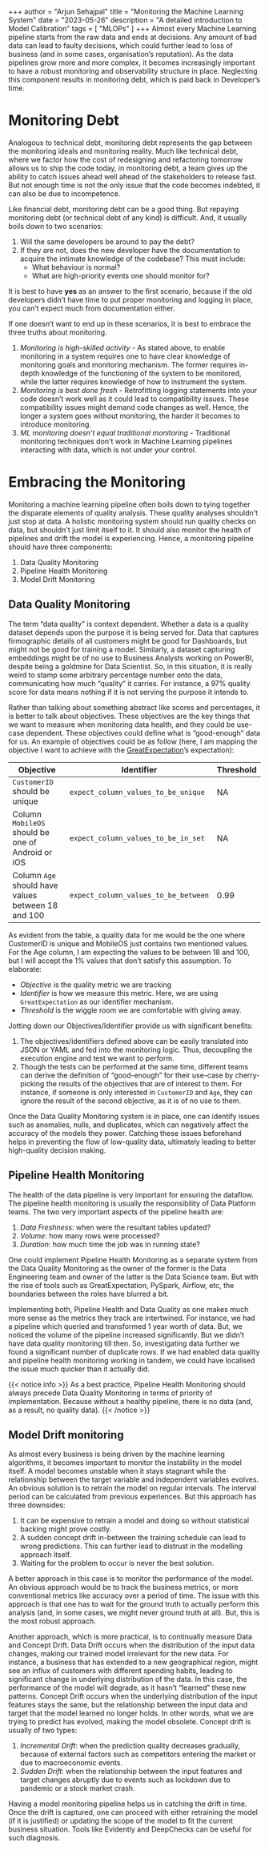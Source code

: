+++ 
author = "Arjun Sehajpal"
title = "Monitoring the Machine Learning System"
date = "2023-05-26"
description = "A detailed introduction to Model Calibration"
tags = [
    "MLOPs"
]
+++
Almost every Machine Learning pipeline starts from the raw data and ends at decisions. Any amount of bad data can lead to faulty decisions, which could further lead to loss of business (and in some cases, organisation’s reputation). As the data pipelines grow more and more complex, it becomes increasingly important to have a robust monitoring and observability structure in place. Neglecting this component results in monitoring debt, which is paid back in Developer’s time.

# Monitoring Debt
Analogous to technical debt, monitoring debt represents the gap between the monitoring ideals and monitoring reality. Much like technical debt, where we factor how the cost of redesigning and refactoring tomorrow allows us to ship the code today, in monitoring debt, a team gives up the ability to catch issues ahead well ahead of the stakeholders to release fast. But not enough time is not the only issue that the code becomes indebted, it can also be due to incompetence.

Like financial debt, monitoring debt can be a good thing. But repaying monitoring debt (or technical debt of any kind) is difficult. And, it usually boils down to two scenarios:
1. Will the same developers be around to pay the debt?
2. If they are not, does the new developer have the documentation to acquire the intimate knowledge of the codebase? This must include:
    - What behaviour is normal?
    - What are high-priority events one should monitor for?

It is best to have **yes** as an answer to the first scenario, because if the old developers didn’t have time to put proper monitoring and logging in place, you can’t expect much from documentation either.

If one doesn’t want to end up in these scenarios, it is best to embrace the three truths about monitoring.
1. *Monitoring is high-skilled activity* - As stated above, to enable monitoring in a system requires one to have clear knowledge of monitoring goals and monitoring mechanism. The former requires in-depth knowledge of the functioning of the system to be monitored, while the latter requires knowledge of how to instrument the system.
2. *Monitoring is best done fresh* - Retrofitting logging statements into your code doesn’t work well as it could lead to compatibility issues. These compatibility issues might demand code changes as well. Hence, the longer a system goes without monitoring, the harder it becomes to introduce monitoring.
3. *ML monitoring doesn’t equal traditional monitoring* - Traditional monitoring techniques don't work in Machine Learning pipelines interacting with data, which is not under your control.

# Embracing the Monitoring
Monitoring a machine learning pipeline often boils down to tying together the disparate elements of quality analysis. These quality analyses shouldn't just stop at data. A holistic monitoring system should run quality checks on data, but shouldn't just limit itself to it. It should also monitor the health of pipelines and drift the model is experiencing. Hence, a monitoring pipeline should have three components:
1. Data Quality Monitoring
2. Pipeline Health Monitoring
3. Model Drift Monitoring

## Data Quality Monitoring
The term “data quality” is context dependent. Whether a data is a quality dataset depends upon the purpose it is being served for. Data that captures firmographic details of all customers might be good for Dashboards, but might not be good for training a model. Similarly, a dataset capturing embeddings might be of no use to Business Analysts working on PowerBI, despite being a goldmine for Data Scientist. So, in this situation, it is really weird to stamp some arbitrary percentage number onto the data, communicating how much “quality” it carries. For instance, a 97% quality score for data means nothing if it is not serving the purpose it intends to. 

Rather than talking about something abstract like scores and percentages, it is better to talk about objectives. These objectives are the key things that we want to measure when monitoring data health, and they could be use-case dependent. These objectives could define what is “good-enough” data for us. An example of objectives could be as follow (here, I am mapping the objective I want to achieve with the [GreatExpectation](https://greatexpectations.io/expectations/)’s expectation):

| Objective | Identifier | Threshold |
|-----------|------------|--------------------|
|`CustomerID` should be unique| `expect_column_values_to_be_unique` |NA|
|Column `MobileOS` should be one of Android or iOS| `expect_column_values_to_be_in_set` | NA |
|Column `Age` should have values between 18 and 100|`expect_column_values_to_be_between`| 0.99|

As evident from the table, a quality data for me would be the one where CustomerID is unique and MobileOS just contains two mentioned values. For the Age column, I am expecting the values to be between 18 and 100, but I will accept the 1% values that don’t satisfy this assumption. To elaborate:
- *Objective* is the quality metric we are tracking
- *Identifier* is how we measure this metric. Here, we are using `GreatExpectation` as our identifier mechanism.
- *Threshold* is the wiggle room we are comfortable with giving away.

Jotting down our Objectives/Identifier provide us with significant benefits:
1. The objectives/identifiers defined above can be easily translated into JSON or YAML and fed into the monitoring logic. Thus, decoupling the execution engine and test we want to perform.
2. Though the tests can be performed at the same time, different teams can derive the definition of “good-enough” for their use-case by cherry-picking the results of the objectives that are of interest to them. For instance, if someone is only interested in `CustomerID` and `Age`, they can ignore the result of the second objective, as it is of no use to them.

Once the Data Quality Monitoring system is in place, one can identify issues such as anomalies, nulls, and duplicates, which can negatively affect the accuracy of the models they power. Catching these issues beforehand helps in preventing the flow of low-quality data, ultimately leading to better high-quality decision making.

## Pipeline Health Monitoring
The health of the data pipeline is very important for ensuring the dataflow. The pipeline health monitoring is usually the responsibility of Data Platform teams. The two very important aspects of the pipeline health are:
1. *Data Freshness*: when were the resultant tables updated?
2. *Volume*: how many rows were processed?
3. *Duration*: how much time the job was in running state?

One could implement Pipeline Health Monitoring as a separate system from the Data Quality Monitoring as the owner of the former is the Data Engineering team and owner of the latter is the Data Science team.  But with the rise of tools such as GreatExpectation, PySpark, Airflow, etc, the boundaries between the roles have blurred a bit.

Implementing both, Pipeline Health and Data Quality as one makes much more sense as the metrics they track are intertwined. For instance, we had a pipeline which queried and transformed 1 year worth of data. But, we noticed the volume of the pipeline increased significantly. But we didn’t have data quality monitoring till then. So, investigating data further we found a significant number of duplicate rows. If we had enabled data quality and pipeline health monitoring working in tandem, we could have localised the issue much quicker than it actually did.

{{< notice info >}} 
As a best practice, Pipeline Health Monitoring should always precede Data Quality Monitoring in terms of priority of implementation. Because without a healthy pipeline, there is no data (and, as a result, no quality data).
{{< /notice >}}

## Model Drift monitoring
As almost every business is being driven by the machine learning algorithms, it becomes important to monitor the instability in the model itself. A model becomes unstable when it stays stagnant while the relationship between the target variable and independent variables evolves. An obvious solution is to retrain the model on regular intervals. The interval period can be calculated from previous experiences. But this approach has three downsides:
1. It can be expensive to retrain a model and doing so without statistical backing might prove costly.
2. A sudden concept drift in-between the training schedule can lead to wrong predictions. This can further lead to distrust in the modelling approach itself.
3. Waiting for the problem to occur is never the best solution.

A better approach in this case is to monitor the performance of the model. An obvious approach would be to track the business metrics, or more conventional metrics like accuracy over a period of time. The issue with this approach is that one has to wait for the ground truth to actually perform this analysis (and, in some cases, we might never ground truth at all). But, this is the most robust approach.

Another approach, which is more practical, is to continually measure Data and Concept Drift. Data Drift occurs when the distribution of the input data changes, making our trained model irrelevant for the new data. For instance, a business that has extended to a new geographical region, might see an influx of customers with different spending habits, leading to significant change in underlying distribution of the data. In this case, the performance of the model will degrade, as it hasn’t “learned” these new patterns. Concept Drift occurs when the underlying distribution of the input features stays the same, but the relationship between the input data and target that the model learned no longer holds. In other words, what we are trying to predict has evolved, making the model obsolete. Concept drift is usually of two types:
1. *Incremental Drift*: when the prediction quality decreases gradually, because of external factors such as competitors entering the market or due to macroeconomic events.
2. *Sudden Drift*: when the relationship between the input features and target changes abruptly due to events such as lockdown due to pandemic or a stock market crash.

Having a model monitoring pipeline helps us in catching the drift in time. Once the drift is captured, one can proceed with either retraining the model (if it is justified) or updating the scope of the model to fit the current business situation. Tools like Evidently and DeepChecks can be useful for such diagnosis.
